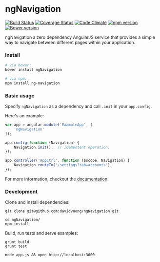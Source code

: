 # ngNavigation

[![Build Status](https://travis-ci.org/davidvuong/ngNavigation.svg?branch=master)](https://travis-ci.org/davidvuong/ngNavigation)
[![Coverage Status](https://coveralls.io/repos/davidvuong/ngNavigation/badge.svg?branch=master&service=github)](https://coveralls.io/github/davidvuong/ngNavigation?branch=master)
[![Code Climate](https://codeclimate.com/repos/55d99814e30ba0104700022a/badges/d2abf4fd26ba66a0653e/gpa.svg)](https://codeclimate.com/repos/55d99814e30ba0104700022a/feed)
[![npm version](https://badge.fury.io/js/ng-navigation.svg)](http://badge.fury.io/js/ng-navigation)
[![Bower version](https://badge.fury.io/bo/ngNavigation.svg)](http://badge.fury.io/bo/ngNavigation)

ngNavigation a zero dependency AngularJS service that provides a simple way to navigate between different pages within your application.

### Install

```bash
# via bower:
bower install ngNavigation

# via npm:
npm install ng-navigation
```

### Basic usage

Specify `ngNavigation` as a dependency and call `.init` in your `app.config`.

Here's an example:

```js
var app = angular.module('ExampleApp', [
    'ngNavigation'
]);

app.config(function (Navigation) {
    Navigation.init();  // Idempotent operation.
});

app.controller('AppCtrl', function ($scope, Navigation) {
    Navigation.routeTo('/settings?tab=accounts');
});
```

For more information, checkout the [documentation](https://github.com/davidvuong/ngNavigation/wiki/_documentation).

### Development

Clone and install dependencies:

```
git clone git@github.com:davidvuong/ngNavigation.git

cd ngNavigation/
npm install
```

Build, run tests and serve examples:

```
grunt build
grunt test

node app.js && open http://localhost:3000
```
